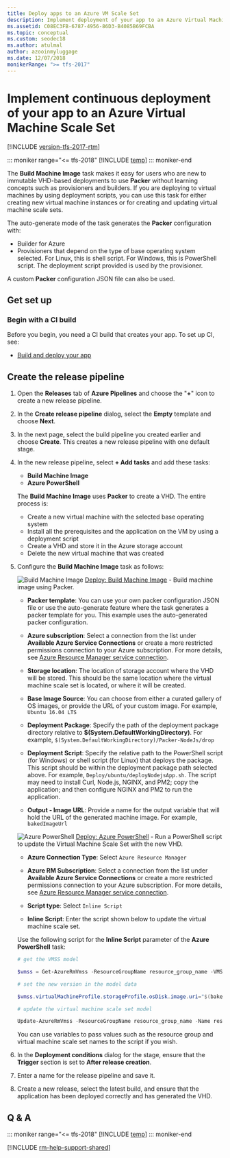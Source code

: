 ```yaml
---
title: Deploy apps to an Azure VM Scale Set
description: Implement deployment of your app to an Azure Virtual Machine Scale Set without learning concepts such as provisioners and builders
ms.assetid: C08EC3FB-6787-4956-86D3-B4085B69FCBA
ms.topic: conceptual
ms.custom: seodec18
ms.author: atulmal
author: azooinmyluggage
ms.date: 12/07/2018
monikerRange: ">= tfs-2017"
---
```


# Implement continuous deployment of your app to an Azure Virtual Machine Scale Set

[!INCLUDE [version-tfs-2017-rtm](../../../includes/version-tfs-2017-rtm.md)]

::: moniker range="<= tfs-2018"
[!INCLUDE [temp](../../../includes/concept-rename-note.md)]
::: moniker-end

The **Build Machine Image** task makes it easy for users who are new to immutable
VHD-based deployments to use **Packer** without learning concepts such as provisioners
and builders. If you are deploying to virtual machines by using deployment scripts,
you can use this task for either creating new virtual machine instances or for
creating and updating virtual machine scale sets.

The auto-generate mode of the task generates the **Packer** configuration with:

- Builder for Azure
- Provisioners that depend on the type of base operating system selected.
  For Linux, this is shell script. For Windows, this is PowerShell script.
  The deployment script provided is used by the provisioner.

A custom **Packer** configuration JSON file can also be used.

## Get set up

### Begin with a CI build

Before you begin, you need a CI build that creates your app. To set up CI, see:

- [Build and deploy your app](../../index.md)

## Create the release pipeline

1. Open the **Releases** tab of **Azure Pipelines** and choose the
   "**+**" icon to create a new release pipeline.

1. In the **Create release pipeline** dialog, select the **Empty** template and choose **Next**.

1. In the next page, select the build pipeline you created
   earlier and choose **Create**. This creates a new release pipeline
   with one default stage.

1. In the new release pipeline, select **+ Add tasks** and add these tasks:

   - **Build Machine Image**
   - **Azure PowerShell**<p />

   The **Build Machine Image** uses **Packer** to create a VHD. The entire process is:

   - Create a new virtual machine with the selected base operating system
   - Install all the prerequisites and the application on the VM by using a deployment script
   - Create a VHD and store it in the Azure storage account
   - Delete the new virtual machine that was created<p />

1. Configure the **Build Machine Image** task as follows:

   ![Build Machine Image](../../../tasks/deploy/media/build-machine-image.png) [Deploy: Build Machine Image](https://devblogs.microsoft.com/devops/deploying-applications-to-azure-vm-scale-sets/) - Build machine image using Packer.

   - **Packer template**: You can use your own packer configuration JSON file or use the auto-generate feature where the task generates a packer template for you. This example uses the auto-generated packer configuration.

   - **Azure subscription**: Select a connection from the list under **Available Azure Service Connections** or create a more restricted permissions
     connection to your Azure subscription. For more details, see [Azure Resource Manager service connection](../../../library/connect-to-azure.md).

   - **Storage location**: The location of storage account where the VHD will be stored. This should be the same location where the virtual machine scale set is located, or where it will be created.

   - **Base Image Source**: You can choose from either a curated gallery of OS images, or provide the URL of your custom image. For example, `Ubuntu 16.04 LTS`

   - **Deployment Package**: Specify the path of the deployment package directory relative to **\$(System.DefaultWorkingDirectory)**. For example, `$(System.DefaultWorkingDirectory)/Packer-NodeJs/drop`

   - **Deployment Script**: Specify the relative path to the PowerShell script (for Windows) or shell script (for Linux) that deploys the package. This script should be within the deployment package path selected above. For example, `Deploy/ubuntu/deployNodejsApp.sh`. The script may need to install Curl, Node.js, NGINX, and PM2; copy the application; and then configure NGINX and PM2 to run the application.

   - **Output - Image URL**: Provide a name for the output variable that will hold the URL of the generated machine image. For example, `bakedImageUrl`<p />

   ![Azure PowerShell](../../../tasks/deploy/media/azure-powershell-icon.png) [Deploy: Azure PowerShell](https://github.com/Microsoft/azure-pipelines-tasks/tree/master/Tasks/AzurePowerShellV3) - Run a PowerShell script to update the Virtual Machine Scale Set with the new VHD.

   - **Azure Connection Type**: Select `Azure Resource Manager`

   - **Azure RM Subscription**: Select a connection from the list under **Available Azure Service Connections** or create a more restricted permissions
     connection to your Azure subscription. For more details, see [Azure Resource Manager service connection](../../../library/connect-to-azure.md).

   - **Script type**: Select `Inline Script`

   - **Inline Script**: Enter the script shown below to update the virtual machine scale set.<p />

   Use the following script for the **Inline Script** parameter of the **Azure PowerShell** task:

   ```powershell
   # get the VMSS model

   $vmss = Get-AzureRmVmss -ResourceGroupName resource_group_name -VMScaleSetName VM_scale_set_name

   # set the new version in the model data

   $vmss.virtualMachineProfile.storageProfile.osDisk.image.uri="$(bakedImageUrl)"

   # update the virtual machine scale set model

   Update-AzureRmVmss -ResourceGroupName resource_group_name -Name resource_group_name -VirtualMachineScaleSet $vmss
   ```

   You can use variables to pass values such as the resource group and virtual machine scale set names to the script if you wish.

1. In the **Deployment conditions** dialog for the stage, ensure that the **Trigger** section is set to **After release creation**.

1. Enter a name for the release pipeline and save it.

1. Create a new release, select the latest build, and
   ensure that the application has been deployed correctly and has generated the VHD.

## Q & A

<!-- BEGINSECTION class="md-qanda" -->

::: moniker range="<= tfs-2018"
[!INCLUDE [temp](../../../includes/qa-versions.md)]
::: moniker-end

<!-- ENDSECTION -->

[!INCLUDE [rm-help-support-shared](../../../includes/rm-help-support-shared.md)]
